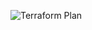 ![Terraform Plan](https://github.com/ayan-i/terraform-demo/actions/workflows/terraform.yml/badge.svg)


